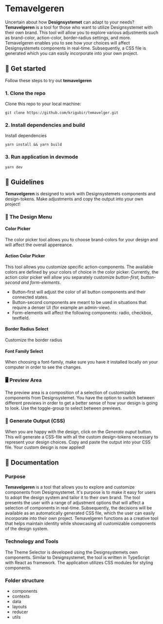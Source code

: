# Temavelgeren

Uncertain about how **Designsystemet** can adapt to your needs? **Temavelgeren** is a tool for those who want to utilize Designsystemet with their own brand. This tool will allow you to explore various adjustments such as brand-color, action-color, border-radius settings, and more. Temavelgeren enables you to see how your choices will affect Designsystemets components in real-time. Subsequently, a CSS file is generated which you can easily incorporate into your own project.

## 🚀 Get started
Follow these steps to try out **temavelgeren**

### 1. Clone the repo
Clone this repo to your local machine:
```
git clone https://github.com/krigubir/temavelger.git
```

### 2. Install dependencies and build
Install dependencies
```
yarn install && yarn build
```

### 3. Run application in devmode
```
yarn dev
```

## 📖 Guidelines
**Temavelgeren** is designed to work with Designsystemets components and design-tokens. Make adjustments and copy the output into your own project!

### 🎨 The Design Menu  
#### Color Picker
The color picker tool allows you to choose brand-colors for your design and will affect the overall appereance.

#### Action Color Picker
This tool allows you customize specific action-components. The available colors are defined by your colors of choice in the color picker. Currently, the action color picker will allow you separately customize _button-first, button-second and form-elements_. 
- Button-first will adjust the color of all button components and their connected states.
- Button-second components are meant to be used in situations that require a denser UI (for example an admin-view).
- Form-elements will affect the following components: radio, checkbox, textfield.

#### Border Radius Select
Customize the border radius

#### Font Family Select
When choosing a font-family, make sure you have it installed locally on your computer in order to see the changes. 

### 🖥 Preview Area
The preview area is a composition of a selection of customizable components from Designsystemet. You have the option to switch between different previews in order to get a better sense of how your design is going to look. Use the toggle-group to select between previews.

### 💾 Generate Output (CSS)
When you are happy with the design, click on the _Generate ouput_ button. This will generate a CSS-file with all the custom design-tokens necessary to represent your design choices. Copy and paste the output into your CSS file. Your custom design is now applied! 

## 🔏 Documentation
### Purpose
**Temavelgeren** is a tool that allows you to explore and customize components from Designsystemet. It's purpose is to make it easy for users to adopt the design system and tailor it to their own brand. The tool presents the user with a range of adjustment options that will affect a selection of components in real-time. Subsequently, the decisions will be available as an automatically generated CSS file, which the user can easily incorporate into their own project. Temavelgeren functions as a creative tool that helps maintain identity while showcasing all customizable components of the design system.

### Technology and Tools
The Theme Selector is developed using the Designsystemets own components. Similar to Designsystemet, the tool is written in TypeScript with React as framework. The application utilizes CSS modules for styling components.

### Folder structure
- components
- contexts
- data
- layouts
- reducer
- utils

